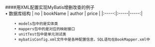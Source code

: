 ####用XML配置实现MyBatis增删改查的例子<br>
		• 数据库结构
		| no   | bookName             | author  | price |
         |:-----:|:-----|-----:|

		• models包中的是实体类
		• mappers包中的是对应的映射接口
		• unitTest包中是单元测试类
		• mybatisConfig.xml文件中是各种配置信息，SQL语句在BookMapper.xml中